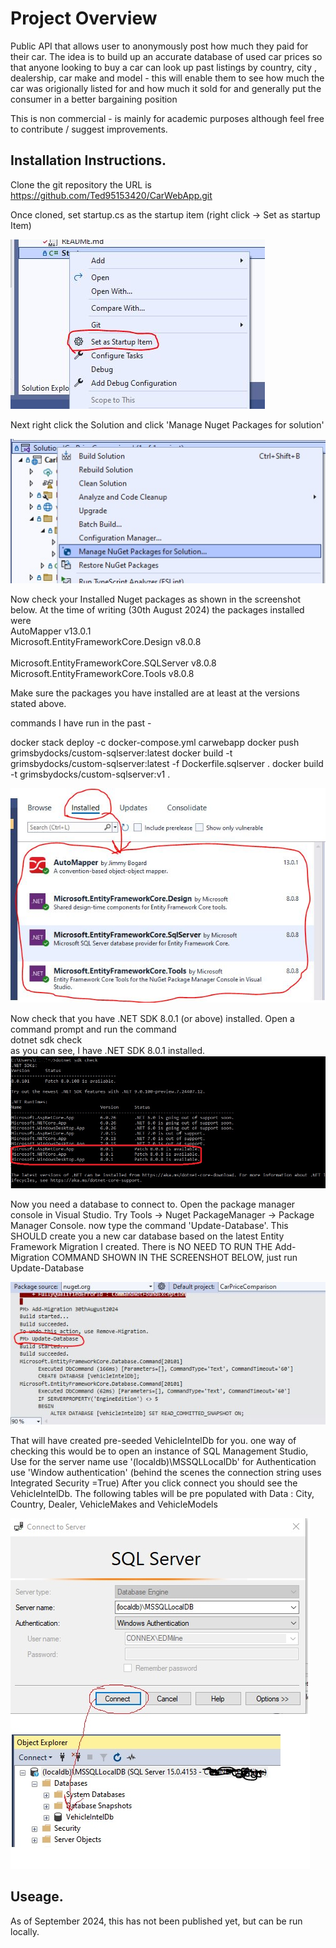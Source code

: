 # Project Overview
Public API that allows user to anonymously post how much they paid for their car.
The idea is to build up an accurate database of used car prices so that anyone looking to buy a car can look up past
listings by country, city , dealership, car make and model - this will enable them to see how much the car was origionally
listed for and how much it sold for and generally put the consumer in a better bargaining position

This is non commercial - is mainly for academic purposes although feel free to contribute / suggest improvements.


## Installation Instructions.

Clone the git repository the URL is https://github.com/Ted95153420/CarWebApp.git

Once cloned, set startup.cs as the startup item (right click -> Set as startup Item)

![Set as Startup](/ReadMeMedia/README_SetAsStartUp.JPG "Set as startup")

Next right click the Solution and click 'Manage Nuget Packages for solution'

![Manage Nuget Packages for solution](/ReadMeMedia/ManageNugetPackages.jpg "Manage Nuget Packages")

Now check your Installed Nuget packages as shown in the screenshot below. 
At the time of writing (30th August 2024) the packages installed were <br/>
AutoMapper v13.0.1 <br/>
Microsoft.EntityFrameworkCore.Design v8.0.8 <br/>  
Microsoft.EntityFrameworkCore.SQLServer v8.0.8 <br/>
Microsoft.EntityFrameworkCore.Tools v8.0.8 <br/>

Make sure the packages you have installed are at least at the versions stated above.

commands I have run in the past - 

docker stack deploy -c docker-compose.yml carwebapp
docker push grimsbydocks/custom-sqlserver:latest
docker build -t grimsbydocks/custom-sqlserver:latest -f Dockerfile.sqlserver .
 docker build -t grimsbydocks/custom-sqlserver:v1 .

![Installed Nuget Packages](/ReadMeMedia/InstalledPackages.JPG "Installed Packages")

Now check that you have .NET SDK 8.0.1 (or above) installed. Open a command prompt and run the command <br/>
dotnet sdk check <br/>
as you can see, I have .NET SDK 8.0.1 installed.
![dot NET SDK version installed](/ReadMeMedia/sdkVersion.jpg "Sdk Version")

Now you need a database to connect to. Open the package manager console in Visual Studio. Try Tools -> Nuget PackageManager -> Package Manager Console.
now type the command 'Update-Database'. This SHOULD create you a new car database based on the latest Entity Framework Migration I created. There is NO NEED
TO RUN THE Add-Migration COMMAND SHOWN IN THE SCREENSHOT BELOW, just run Update-Database

![Update database](/ReadMeMedia/UpdateDatabase.JPG "Update database")

That will have created pre-seeded VehicleIntelDb for you. one way of checking this would be to open an instance of SQL Management Studio,
Use for the server name use '(localdb)\MSSQLLocalDb' for Authentication use 'Window authentication' (behind the scenes the connection string uses
Integrated Security =True) After you click connect you should see the VehicleIntelDb. The following tables will be pre populated with
Data : City, Country, Dealer, VehicleMakes and VehicleModels

![Vehicle Intelligence Database](/ReadMeMedia/VehicleIntelDb.jpg "Vehicle Intel database")



## Useage.

As of September 2024, this has not been published yet, but can be run locally.







